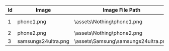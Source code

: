 | Id | Image                               | Image File Path                | Source         |   |
|----|-------------------------------------|--------------------------------|----------------|---|
| 1  |    phone1.png                       | \assets\Nothing\phone1.png     |https://nothing.tech/products/phone-1?_gl=1*1659qvc*_up*MQ..*_ga*ODgzMTk4MjY0LjE3MTkyMjQ2MzQ.*_ga_C71MN02RBC*MTcxOTIyNDYzNC4xLjAuMTcxOTIyNDYzNC4wLjAuMA..|   |
| 2  |    phone2.png                       |\assets\Nothing\phone2.png      |https://nothing.tech/pages/phone-2|   |
| 3  |    samsungs24ultra.png              |\assets\Samsung\samsungs24ultra.png  |  https://www.samsung.com/uk/smartphones/galaxy-s/galaxy-s24-ultra-titanium-black-256gb-sm-s928bzkgeub/buy/  |   |
